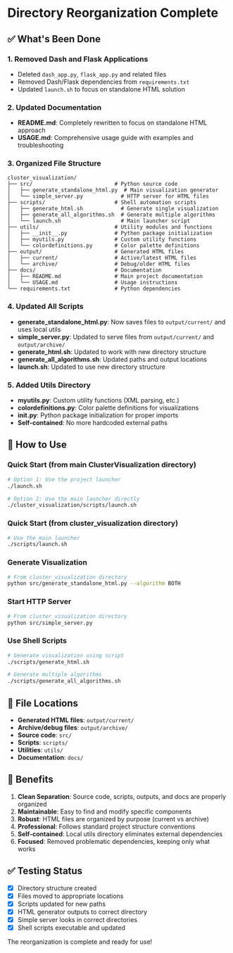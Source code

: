 # Directory Reorganization Complete

## ✅ What's Been Done

### 1. Removed Dash and Flask Applications
- Deleted `dash_app.py`, `flask_app.py` and related files
- Removed Dash/Flask dependencies from `requirements.txt`
- Updated `launch.sh` to focus on standalone HTML solution

### 2. Updated Documentation
- **README.md**: Completely rewritten to focus on standalone HTML approach
- **USAGE.md**: Comprehensive usage guide with examples and troubleshooting

### 3. Organized File Structure
```
cluster_visualization/
├── src/                          # Python source code
│   ├── generate_standalone_html.py  # Main visualization generator
│   └── simple_server.py            # HTTP server for HTML files
├── scripts/                      # Shell automation scripts
│   ├── generate_html.sh            # Generate single visualization
│   ├── generate_all_algorithms.sh  # Generate multiple algorithms
│   └── launch.sh                   # Main launcher script
├── utils/                        # Utility modules and functions
│   ├── __init__.py               # Python package initialization
│   ├── myutils.py                # Custom utility functions
│   └── colordefinitions.py       # Color palette definitions
├── output/                       # Generated HTML files
│   ├── current/                  # Active/latest HTML files
│   └── archive/                  # Debug/older HTML files
├── docs/                         # Documentation
│   ├── README.md                 # Main project documentation
│   └── USAGE.md                  # Usage instructions
└── requirements.txt              # Python dependencies
```

### 4. Updated All Scripts
- **generate_standalone_html.py**: Now saves files to `output/current/` and uses local utils
- **simple_server.py**: Updated to serve files from `output/current/` and `output/archive/`
- **generate_html.sh**: Updated to work with new directory structure
- **generate_all_algorithms.sh**: Updated paths and output locations
- **launch.sh**: Updated to use new directory structure

### 5. Added Utils Directory
- **myutils.py**: Custom utility functions (XML parsing, etc.)
- **colordefinitions.py**: Color palette definitions for visualizations
- **__init__.py**: Python package initialization for proper imports
- **Self-contained**: No more hardcoded external paths

## 🚀 How to Use

### Quick Start (from main ClusterVisualization directory)
```bash
# Option 1: Use the project launcher
./launch.sh

# Option 2: Use the main launcher directly
./cluster_visualization/scripts/launch.sh
```

### Quick Start (from cluster_visualization directory)
```bash
# Use the main launcher
./scripts/launch.sh
```

### Generate Visualization
```bash
# From cluster_visualization directory
python src/generate_standalone_html.py --algorithm BOTH
```

### Start HTTP Server
```bash
# From cluster_visualization directory
python src/simple_server.py
```

### Use Shell Scripts
```bash
# Generate visualization using script
./scripts/generate_html.sh

# Generate multiple algorithms
./scripts/generate_all_algorithms.sh
```

## 📁 File Locations

- **Generated HTML files**: `output/current/`
- **Archive/debug files**: `output/archive/`
- **Source code**: `src/`
- **Scripts**: `scripts/`
- **Utilities**: `utils/`
- **Documentation**: `docs/`

## 🎯 Benefits

1. **Clean Separation**: Source code, scripts, outputs, and docs are properly organized
2. **Maintainable**: Easy to find and modify specific components
3. **Robust**: HTML files are organized by purpose (current vs archive)
4. **Professional**: Follows standard project structure conventions
5. **Self-contained**: Local utils directory eliminates external dependencies
6. **Focused**: Removed problematic dependencies, keeping only what works

## ✅ Testing Status

- [x] Directory structure created
- [x] Files moved to appropriate locations
- [x] Scripts updated for new paths
- [x] HTML generator outputs to correct directory
- [x] Simple server looks in correct directories
- [x] Shell scripts executable and updated

The reorganization is complete and ready for use!
